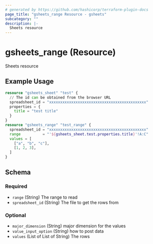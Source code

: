 ```yaml
---
# generated by https://github.com/hashicorp/terraform-plugin-docs
page_title: "gsheets_range Resource - gsheets"
subcategory: ""
description: |-
  Sheets resource
---
```


# gsheets_range (Resource)

Sheets resource

## Example Usage

```terraform
resource "gsheets_sheet" "test" {
  // The id can be obtained from the browser URL
  spreadsheet_id = "xxxxxxxxxxxxxxxxxxxxxxxxxxxxxxxxxxxxxxxxxxxx"
  properties = {
    title = "test title"
  }
}
resource "gsheets_range" "test_range" {
  spreadsheet_id = "xxxxxxxxxxxxxxxxxxxxxxxxxxxxxxxxxxxxxxxxxxxx"
  range          = "'${gsheets_sheet.test.properties.title}'!A:C"
  values = [
    ["a", "b", "c"],
    [1, 2, 3],
  ]
}
```

<!-- schema generated by tfplugindocs -->
## Schema

### Required

- `range` (String) The range to read
- `spreadsheet_id` (String) The file to get the rows from

### Optional

- `major_dimension` (String) major dimension for the values
- `value_input_option` (String) how to post data
- `values` (List of List of String) The rows
